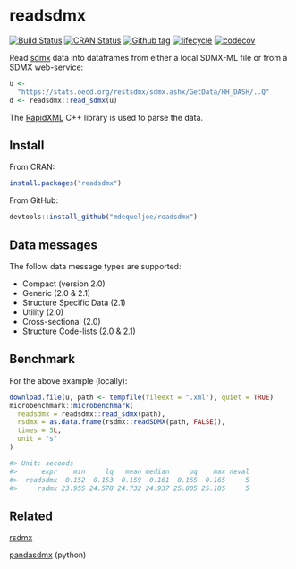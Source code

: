 #  readsdmx

[![Build Status](https://travis-ci.org/mdequeljoe/readsdmx.svg?branch=master)](https://travis-ci.org/mdequeljoe/readsdmx)
[![CRAN Status](https://www.r-pkg.org/badges/version/readsdmx)](https://cran.r-project.org/package=readsdmx)
[![Github tag](https://img.shields.io/github/tag/mdequeljoe/readsdmx.svg?style=flat)](https://github.com/mdequeljoe/readsdmx/tags)
[![lifecycle](https://img.shields.io/badge/lifecycle-maturing-blue.svg)](https://www.tidyverse.org/lifecycle/#maturing)
[![codecov](https://codecov.io/gh/mdequeljoe/readsdmx/branch/master/graph/badge.svg)](https://codecov.io/gh/mdequeljoe/readsdmx)

Read [sdmx](https://sdmx.org/) data into dataframes from either a local SDMX-ML file or from a SDMX web-service:

```r
u <-
  "https://stats.oecd.org/restsdmx/sdmx.ashx/GetData/HH_DASH/..Q"
d <- readsdmx::read_sdmx(u)

```
The [RapidXML](http://rapidxml.sourceforge.net) C++ library is used to parse the data.

## Install

From CRAN:
```r
install.packages("readsdmx")
```

From GitHub:
```r
devtools::install_github("mdequeljoe/readsdmx")
```

## Data messages

The follow data message types are supported:

- Compact (version 2.0)
- Generic (2.0 & 2.1)
- Structure Specific Data (2.1)
- Utility (2.0)
- Cross-sectional (2.0)
- Structure Code-lists (2.0 & 2.1)

## Benchmark

For the above example (locally):

```r
download.file(u, path <- tempfile(fileext = ".xml"), quiet = TRUE)
microbenchmark::microbenchmark(
  readsdmx = readsdmx::read_sdmx(path),
  rsdmx = as.data.frame(rsdmx::readSDMX(path, FALSE)),
  times = 5L,
  unit = "s"
)

#> Unit: seconds
#>      expr    min     lq   mean median     uq    max neval
#>  readsdmx  0.152  0.153  0.159  0.161  0.165  0.165     5
#>     rsdmx 23.955 24.578 24.732 24.937 25.005 25.185     5
```

## Related

[rsdmx](https://github.com/opensdmx/rsdmx)

[pandasdmx](https://github.com/dr-leo/pandaSDMX) (python)
